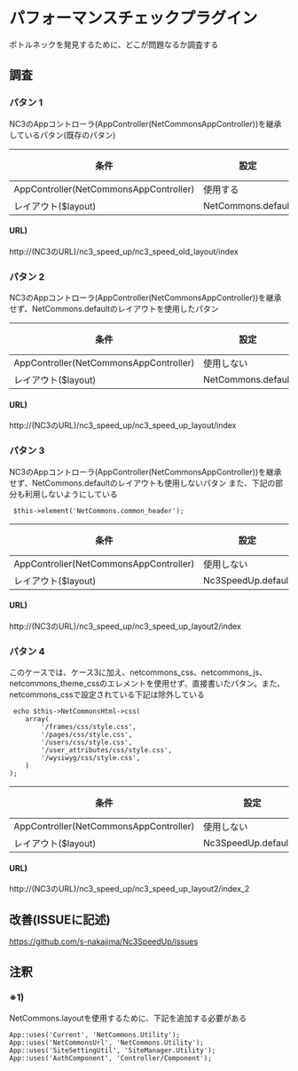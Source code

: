 パフォーマンスチェックプラグイン
==============

ボトルネックを発見するために、どこが問題なるか調査する

## 調査

 ### パタン 1
 
 NC3のAppコントローラ(AppController(NetCommonsAppController))を継承しているパタン(既存のパタン)

 | 条件 | 設定 | 備考
 | ---- | ------ | ------
 | AppController(NetCommonsAppController) | 使用する | 
 | レイアウト($layout) | NetCommons.default | ※1

 #### URL) 
 http://(NC3のURL)/nc3_speed_up/nc3_speed_old_layout/index
 
 
 ### パタン 2
 
 NC3のAppコントローラ(AppController(NetCommonsAppController))を継承せず、NetCommons.defaultのレイアウトを使用したパタン
 
 | 条件 | 設定 | 備考
 | ---- | ------ | ------
 | AppController(NetCommonsAppController) | 使用しない | 
 | レイアウト($layout) | NetCommons.default | ※1
 
 
 
 #### URL)
 http://(NC3のURL)/nc3_speed_up/nc3_speed_up_layout/index
 
 
 ### パタン 3
 
NC3のAppコントローラ(AppController(NetCommonsAppController))を継承せず、NetCommons.defaultのレイアウトも使用しないパタン
また、下記の部分も利用しないようにしている
~~~
 $this->element('NetCommons.common_header');
~~~
 
 | 条件 | 設定 | 備考
 | ---- | ------ | ------
 | AppController(NetCommonsAppController) | 使用しない | 
 | レイアウト($layout) | Nc3SpeedUp.default |
 
 #### URL)
 http://(NC3のURL)/nc3_speed_up/nc3_speed_up_layout2/index
 
 
 ### パタン 4
 
このケースでは、ケース3に加え、netcommons_css、netcommons_js、netcommons_theme_cssのエレメントを使用せず、直接書いたパタン。また、netcommons_cssで設定されている下記は除外している
~~~~
 echo $this->NetCommonsHtml->css(
	array(
		'/frames/css/style.css',
		'/pages/css/style.css',
		'/users/css/style.css',
		'/user_attributes/css/style.css',
		'/wysiwyg/css/style.css',
	)
);
~~~~
 
 | 条件 | 設定 | 備考
 | ---- | ------ | ------
 | AppController(NetCommonsAppController) | 使用しない | 
 | レイアウト($layout) | Nc3SpeedUp.default_2 | 
 
 #### URL)
 http://(NC3のURL)/nc3_speed_up/nc3_speed_up_layout2/index_2
 
 
 ## 改善(ISSUEに記述)

https://github.com/s-nakajima/Nc3SpeedUp/issues


 ## 注釈
   
 ### ※1) 
 NetCommons.layoutを使用するために、下記を追加する必要がある
 ~~~
 App::uses('Current', 'NetCommons.Utility');
 App::uses('NetCommonsUrl', 'NetCommons.Utility');
 App::uses('SiteSettingUtil', 'SiteManager.Utility');
 App::uses('AuthComponent', 'Controller/Component');
 ~~~
 
